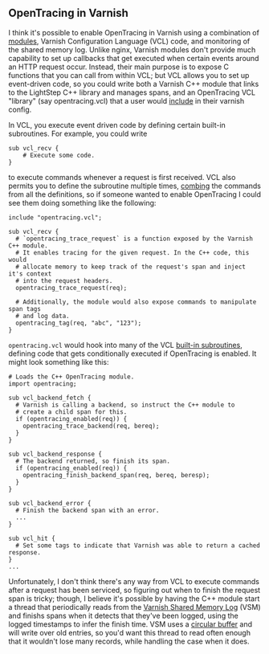 OpenTracing in Varnish
----------------------

I think it's possible to enable OpenTracing in Varnish using a combination of
[modules](https://varnish-cache.org/docs/trunk/reference/vmod.html), Varnish
Configuration Language (VCL) code, and monitoring of the shared memory log.
Unlike nginx, Varnish modules don't provide much capability to set up callbacks
that get executed when certain events around an HTTP request occur. Instead,
their main purpose is to expose C functions that you can call from within VCL;
but VCL allows you to set up event-driven code, so you could write both a
Varnish C++ module that links to the LightStep C++ library and manages spans,
and an OpenTracing VCL "library" (say opentracing.vcl) that a user would
[include](http://www.varnish-cache.org/docs/4.0/reference/vcl.html#include-statement)
in their varnish config.

In VCL, you execute event driven code by defining certain built-in subroutines.
For example, you could write

```vcl
sub vcl_recv {
    # Execute some code.
}
```

to execute commands whenever a request is first received. VCL also permits you to
define the subroutine multiple times,
[combing](http://www.varnish-cache.org/docs/4.0/reference/vcl.html#multiple-subroutines)
the commands from all the definitions, so if someone wanted to enable OpenTracing
I could see them doing something like the following:

```vcl
include "opentracing.vcl";

sub vcl_recv {
  # `opentracing_trace_request` is a function exposed by the Varnish C++ module.
  # It enables tracing for the given request. In the C++ code, this would 
  # allocate memory to keep track of the request's span and inject it's context
  # into the request headers.
  opentracing_trace_request(req);

  # Additionally, the module would also expose commands to manipulate span tags
  # and log data.
  opentracing_tag(req, "abc", "123");
}
```

`opentracing.vcl` would hook into many of the VCL [built-in
subroutines](https://varnish-cache.org/docs/trunk/users-guide/vcl-built-in-subs.html),
defining code that gets conditionally executed if OpenTracing is enabled. It
might look something like this:

```vcl
# Loads the C++ OpenTracing module.
import opentracing;

sub vcl_backend_fetch {
  # Varnish is calling a backend, so instruct the C++ module to 
  # create a child span for this.
  if (opentracing_enabled(req)) {
    opentracing_trace_backend(req, bereq);
  }
}

sub vcl_backend_response {
  # The backend returned, so finish its span.
  if (opentracing_enabled(req)) {
    opentracing_finish_backend_span(req, bereq, beresp);
  }
}

sub vcl_backend_error {
  # Finish the backend span with an error.
  ...
}

sub vcl_hit {
  # Set some tags to indicate that Varnish was able to return a cached response.
}
...
```

Unfortunately, I don't think there's any way from VCL to execute commands after
a request has been serviced, so figuring out when to finish the request span is
tricky; though, I believe it's possible by having the C++ module start a
thread that periodically reads from the [Varnish Shared Memory
Log](https://varnish-cache.org/docs/trunk/reference/vsm.html) (VSM) and finishs
spans when it detects that they've been logged, using the logged timestamps to
infer the finish time. VSM uses a [circular
buffer](https://info.varnish-software.com/blog/varnish-shared-memory-log-errors-and-solutions)
and will write over old entries, so you'd want this thread to read often enough
that it wouldn't lose many records, while handling the case when it does.
